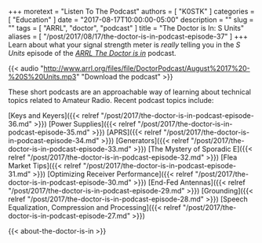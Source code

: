 +++
moretext = "Listen To The Podcast"
authors = [ "K0STK" ]
categories = [ "Education" ]
date = "2017-08-17T10:00:00-05:00"
description = ""
slug = ""
tags = [ "ARRL", "doctor", "podcast" ]
title = "The Doctor is In: S Units"
aliases = [ "/post/2017/08/17/the-doctor-is-in-podcast-episode-37" ]
+++
Learn about what your signal strength meter is *really* telling you in the
*S Units*
episode of the
[*ARRL The Doctor is in*](http://www.arrl.org/doctor/) podcast.

<!--more-->

{{< audio "http://www.arrl.org/files/file/DoctorPodcast/August%2017%20-%20S%20Units.mp3" "Download the podcast" >}}

These short podcasts are an approachable way of learning about technical
topics related to Amateur Radio. Recent podcast topics include:

[Keys and Keyers]({{< relref "/post/2017/the-doctor-is-in-podcast-episode-36.md" >}})
[Power Supplies]({{< relref "/post/2017/the-doctor-is-in-podcast-episode-35.md" >}})
[APRS]({{< relref "/post/2017/the-doctor-is-in-podcast-episode-34.md" >}})
[Generators]({{< relref "/post/2017/the-doctor-is-in-podcast-episode-33.md" >}})
[The Mystery of Sporadic E]({{< relref "/post/2017/the-doctor-is-in-podcast-episode-32.md" >}})
[Flea Market Tips]({{< relref "/post/2017/the-doctor-is-in-podcast-episode-31.md" >}})
[Optimizing Receiver Performance]({{< relref "/post/2017/the-doctor-is-in-podcast-episode-30.md" >}})
[End-Fed Antennas]({{< relref "/post/2017/the-doctor-is-in-podcast-episode-29.md" >}})
[Grounding]({{< relref "/post/2017/the-doctor-is-in-podcast-episode-28.md" >}})
[Speech Equalization, Compression and Processing]({{< relref "/post/2017/the-doctor-is-in-podcast-episode-27.md" >}})

{{< about-the-doctor-is-in >}}
